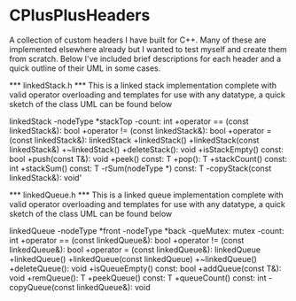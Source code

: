 # CPlusPlusHeaders
A collection of custom headers I have built for C++. Many of these are implemented elsewhere already but I wanted to test myself and create them from scratch.
Below I've included brief descriptions for each header and a quick outline of their UML in some cases.

*** linkedStack.h ***
This is a linked stack implementation complete with valid operator overloading and templates for use with any datatype, a quick sketch of the class UML can be found below

linkedStack<T>
  -nodeType<T> *stackTop
  -count: int
  +operator == (const linkedStack<T>&): bool
  +operator != (const linkedStack<T>&): bool
  +operator = (const linkedStack<T>&): linkedStack<T>
  +linkedStack()
  +linkedStack(const linkedStack<T>&)
  +~linkedStack()
  +deleteStack(): void
  +isStackEmpty() const: bool
  +push(const T&): void
  +peek() const: T
  +pop(): T
  +stackCount() const: int
  +stackSum() const: T
  -rSum(nodeType<T> *) const: T
  -copyStack(const linkedStack<T>&): void'
  


*** linkedQueue.h ***
This is a linked queue implementation complete with valid operator overloading and templates for use with any datatype, a quick sketch of the class UML can be found below

linkedQueue<T>
  -nodeType<T> *front
  -nodeType<T> *back
  -queMutex: mutex
  -count: int 
  +operator == (const linkedQueue<T>&): bool
  +operator != (const linkedQueue<T>&): bool
  +operator = (const linkedQueue<T>&): linkedQueue<T>
  +linkedQueue()
  +linkedQueue(const linkedQueue<T>)
  +~linkedQueue()
  +deleteQueue(): void
  +isQueueEmpty() const: bool
  +addQueue(const T&): void
  +remQueue(): T
  +peekQueue() const: T
  +queueCount() const: int
  -copyQueue(const linkedQueue<T>&): void
